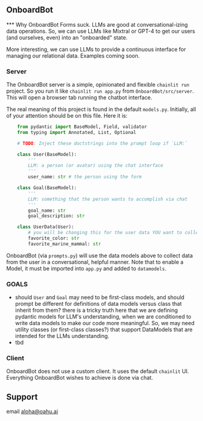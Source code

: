 ## OnboardBot

*** Why OnboardBot
Forms suck. LLMs are good at conversational-izing data operations. So, we can use LLMs like Mixtral or GPT-4 to get our users (and ourselves, even) into an "onboarded" state.

More interesting, we can use LLMs to provide a continuous interface for managing our relational data. Examples coming soon.


### Server

The OnboardBot server is a simple, opinionated and flexible `chainlit run` project.
So you run it like `chainlit run app.py` from `OnboardBot/src/server`.
This will open a browser tab running the chatbot interface.

The real meaning of this project is found in the default `models.py`.
Initially, all of your attention should be on this file.
Here it is:

```python
    from pydantic import BaseModel, Field, validator
    from typing import Annotated, List, Optional

    # TODO: Inject these doctstrings into the prompt loop if `LLM:`

    class User(BaseModel):
        '''
        LLM: a person (or avatar) using the chat interface
        '''
        user_name: str # the person using the form

    class Goal(BaseModel):
        '''
        LLM: something that the person wants to accomplish via chat
        '''
        goal_name: str
        goal_description: str

    class UserData(User):
        # you will be changing this for the user data YOU want to collect
        favorite_color: str
        favorite_marine_mammal: str
```

OnboardBot (via `prompts.py`) will use the data models above to collect data from the user in a conversational, helpful manner. Note that to enable a Model, it must be imported into `app.py` and added to `datamodels`.

### GOALS
- should `User` and `Goal` may need to be first-class models, and should prompt be different for definitions of data models versus class that inherit from them? there is a tricky truth here that we are defining pydantic models for LLM's understanding, when we are conditioned to write data models to make our code more meaningful. So, we may need utility classes (or first-class classes?) that support DataModels that are intended for the LLMs understanding.
- tbd


### Client
OnboardBot does not use a custom client. It uses the default `chainlit` UI. 
Everything OnboardBot wishes to achieve is done via chat.


## Support
email aloha@oahu.ai